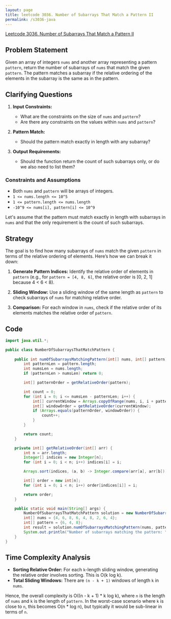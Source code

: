 ```yaml
---
layout: page
title: leetcode 3036. Number of Subarrays That Match a Pattern II
permalink: /s3036-java
---
```

[Leetcode 3036. Number of Subarrays That Match a Pattern II](https://algoadvance.github.io/algoadvance/l3036)
## Problem Statement

Given an array of integers `nums` and another array representing a pattern `pattern`, return the number of subarrays of `nums` that match the given `pattern`. The pattern matches a subarray if the relative ordering of the elements in the subarray is the same as in the pattern.

## Clarifying Questions

1. **Input Constraints:** 
   - What are the constraints on the size of `nums` and `pattern`? 
   - Are there any constraints on the values within `nums` and `pattern`?

2. **Pattern Match:** 
   - Should the pattern match exactly in length with any subarray?
   
3. **Output Requirements:** 
   - Should the function return the count of such subarrays only, or do we also need to list them?

### Constraints and Assumptions
- Both `nums` and `pattern` will be arrays of integers.
- `1 <= nums.length <= 10^5`
- `1 <= pattern.length <= nums.length`
- `-10^9 <= nums[i], pattern[i] <= 10^9`

Let's assume that the pattern must match exactly in length with subarrays in `nums` and that the only requirement is the count of such subarrays.

## Strategy

The goal is to find how many subarrays of `nums` match the given `pattern` in terms of the relative ordering of elements. Here’s how we can break it down:

1. **Generate Pattern Indices:** Identify the relative order of elements in `pattern` (e.g., for `pattern = [4, 8, 6]`, the relative order is [0, 2, 1] because 4 < 6 < 8).
  
2. **Sliding Window:** Use a sliding window of the same length as `pattern` to check subarrays of `nums` for matching relative order.

3. **Comparison:** For each window in `nums`, check if the relative order of its elements matches the relative order of `pattern`.

## Code

```java
import java.util.*;

public class NumberOfSubarraysThatMatchPattern {
    
    public int numOfSubarraysMatchingPattern(int[] nums, int[] pattern) {
        int patternLen = pattern.length;
        int numsLen = nums.length;
        if (patternLen > numsLen) return 0;

        int[] patternOrder = getRelativeOrder(pattern);

        int count = 0;
        for (int i = 0; i <= numsLen - patternLen; i++) {
            int[] currentWindow = Arrays.copyOfRange(nums, i, i + patternLen);
            int[] windowOrder = getRelativeOrder(currentWindow);
            if (Arrays.equals(patternOrder, windowOrder)) {
                count++;
            }
        }

        return count;
    }

    private int[] getRelativeOrder(int[] arr) {
        int n = arr.length;
        Integer[] indices = new Integer[n];
        for (int i = 0; i < n; i++) indices[i] = i;

        Arrays.sort(indices, (a, b) -> Integer.compare(arr[a], arr[b]));

        int[] order = new int[n];
        for (int i = 0; i < n; i++) order[indices[i]] = i;

        return order;
    }

    public static void main(String[] args) {
        NumberOfSubarraysThatMatchPattern solution = new NumberOfSubarraysThatMatchPattern();
        int[] nums = {4, 6, 8, 6, 4, 8, 2, 6, 4};
        int[] pattern = {6, 4, 8};
        int result = solution.numOfSubarraysMatchingPattern(nums, pattern);
        System.out.println("Number of subarrays matching the pattern: " + result); // Output: expected number
    }
}
```

## Time Complexity Analysis

- **Sorting Relative Order:** For each `k`-length sliding window, generating the relative order involves sorting. This is O(k log k).
- **Total Sliding Windows:** There are `(n - k + 1)` windows of length `k` in `nums`.

Hence, the overall complexity is O((n - k + 1) * k log k), where `n` is the length of `nums` and `k` is the length of `pattern`. In the worst-case scenario where `k` is close to `n`, this becomes O(n * log n), but typically it would be sub-linear in terms of `n`.